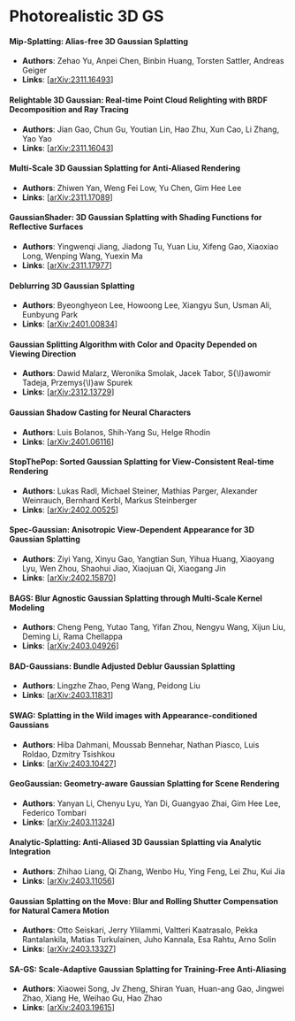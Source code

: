 # Photorealistic 3D GS

#### Mip-Splatting: Alias-free 3D Gaussian Splatting
- **Authors**: Zehao Yu, Anpei Chen, Binbin Huang, Torsten Sattler, Andreas Geiger
- **Links**: [[arXiv:2311.16493](https://arxiv.org/abs/2311.16493)]

#### Relightable 3D Gaussian: Real-time Point Cloud Relighting with BRDF Decomposition and Ray Tracing
- **Authors**: Jian Gao, Chun Gu, Youtian Lin, Hao Zhu, Xun Cao, Li Zhang, Yao Yao
- **Links**: [[arXiv:2311.16043](https://arxiv.org/abs/2311.16043)]

#### Multi-Scale 3D Gaussian Splatting for Anti-Aliased Rendering
- **Authors**: Zhiwen Yan, Weng Fei Low, Yu Chen, Gim Hee Lee
- **Links**: [[arXiv:2311.17089](https://arxiv.org/abs/2311.17089)]

#### GaussianShader: 3D Gaussian Splatting with Shading Functions for Reflective Surfaces
- **Authors**: Yingwenqi Jiang, Jiadong Tu, Yuan Liu, Xifeng Gao, Xiaoxiao Long, Wenping Wang, Yuexin Ma
- **Links**: [[arXiv:2311.17977](https://arxiv.org/abs/2311.17977)]

#### Deblurring 3D Gaussian Splatting
- **Authors**: Byeonghyeon Lee, Howoong Lee, Xiangyu Sun, Usman Ali, Eunbyung Park
- **Links**: [[arXiv:2401.00834](https://arxiv.org/abs/2401.00834)]

#### Gaussian Splitting Algorithm with Color and Opacity Depended on Viewing Direction
- **Authors**: Dawid Malarz, Weronika Smolak, Jacek Tabor, S{\l}awomir Tadeja, Przemys{\l}aw Spurek
- **Links**: [[arXiv:2312.13729](https://arxiv.org/abs/2312.13729)]

#### Gaussian Shadow Casting for Neural Characters
- **Authors**: Luis Bolanos, Shih-Yang Su, Helge Rhodin
- **Links**: [[arXiv:2401.06116](https://arxiv.org/abs/2401.06116)]

#### StopThePop: Sorted Gaussian Splatting for View-Consistent Real-time Rendering
- **Authors**: Lukas Radl, Michael Steiner, Mathias Parger, Alexander Weinrauch, Bernhard Kerbl, Markus Steinberger
- **Links**: [[arXiv:2402.00525](https://arxiv.org/abs/2402.00525)]

#### Spec-Gaussian: Anisotropic View-Dependent Appearance for 3D Gaussian Splatting
- **Authors**: Ziyi Yang, Xinyu Gao, Yangtian Sun, Yihua Huang, Xiaoyang Lyu, Wen Zhou, Shaohui Jiao, Xiaojuan Qi, Xiaogang Jin
- **Links**: [[arXiv:2402.15870](https://arxiv.org/abs/2402.15870)]

#### BAGS: Blur Agnostic Gaussian Splatting through Multi-Scale Kernel Modeling
- **Authors**: Cheng Peng, Yutao Tang, Yifan Zhou, Nengyu Wang, Xijun Liu, Deming Li, Rama Chellappa
- **Links**: [[arXiv:2403.04926](https://arxiv.org/abs/2403.04926)]

#### BAD-Gaussians: Bundle Adjusted Deblur Gaussian Splatting
- **Authors**: Lingzhe Zhao, Peng Wang, Peidong Liu
- **Links**: [[arXiv:2403.11831](https://arxiv.org/abs/2403.11831)]

#### SWAG: Splatting in the Wild images with Appearance-conditioned Gaussians
- **Authors**: Hiba Dahmani, Moussab Bennehar, Nathan Piasco, Luis Roldao, Dzmitry Tsishkou
- **Links**: [[arXiv:2403.10427](https://arxiv.org/abs/2403.10427)]

#### GeoGaussian: Geometry-aware Gaussian Splatting for Scene Rendering
- **Authors**: Yanyan Li, Chenyu Lyu, Yan Di, Guangyao Zhai, Gim Hee Lee, Federico Tombari
- **Links**: [[arXiv:2403.11324](https://arxiv.org/abs/2403.11324)]

#### Analytic-Splatting: Anti-Aliased 3D Gaussian Splatting via Analytic Integration
- **Authors**: Zhihao Liang, Qi Zhang, Wenbo Hu, Ying Feng, Lei Zhu, Kui Jia
- **Links**: [[arXiv:2403.11056](https://arxiv.org/abs/2403.11056)]

#### Gaussian Splatting on the Move: Blur and Rolling Shutter Compensation for Natural Camera Motion
- **Authors**: Otto Seiskari, Jerry Ylilammi, Valtteri Kaatrasalo, Pekka Rantalankila, Matias Turkulainen, Juho Kannala, Esa Rahtu, Arno Solin
- **Links**: [[arXiv:2403.13327](https://arxiv.org/abs/2403.13327)]

#### SA-GS: Scale-Adaptive Gaussian Splatting for Training-Free Anti-Aliasing
- **Authors**: Xiaowei Song, Jv Zheng, Shiran Yuan, Huan-ang Gao, Jingwei Zhao, Xiang He, Weihao Gu, Hao Zhao
- **Links**: [[arXiv:2403.19615](https://arxiv.org/abs/2403.19615)]

